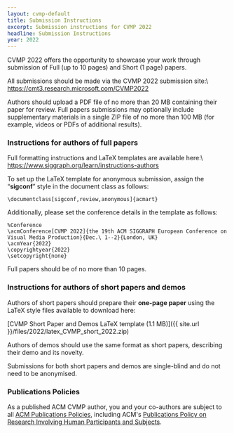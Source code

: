 ```yaml
---
layout: cvmp-default
title: Submission Instructions
excerpt: Submission instructions for CVMP 2022
headline: Submission Instructions
year: 2022
---
```


<!-- ### Paper submission -->

CVMP 2022 offers the opportunity to showcase your work through submission of Full (up to 10 pages) and Short (1 page) papers.

All submissions should be made via the CVMP 2022 submission site:\\
<https://cmt3.research.microsoft.com/CVMP2022>

Authors should upload a PDF file of no more than 20 MB containing their paper for review. Full papers submissions may optionally include supplementary materials in a single ZIP file of no more than 100 MB (for example, videos or PDFs of additional results).

### Instructions for authors of full papers

Full formatting instructions and LaTeX templates are available here:\\
<https://www.siggraph.org/learn/instructions-authors>

To set up the LaTeX template for anonymous submission, assign the “**sigconf**” style in the document class as follows:

```
\documentclass[sigconf,review,anonymous]{acmart}
```

Additionally, please set the conference details in the template as follows:

```
%Conference
\acmConference[CVMP 2022]{the 19th ACM SIGGRAPH European Conference on
Visual Media Production}{Dec.\ 1--2}{London, UK}
\acmYear{2022}
\copyrightyear{2022}
\setcopyright{none}
```

Full papers should be of no more than 10 pages.

### Instructions for authors of short papers and demos

Authors of short papers should prepare their **one-page paper** using the LaTeX style files available to download here:

[CVMP Short Paper and Demos LaTeX template (1.1 MB)]({{ site.url }}/files/2022/latex_CVMP_short_2022.zip)

Authors of demos should use the same format as short papers, describing their demo and its novelty.

Submissions for both short papers and demos are single-blind and do not need to be anonymised.

### Publications Policies

As a published ACM CVMP author, you and your co-authors are subject to all [ACM Publications Policies](https://www.acm.org/publications/policies), including ACM's [Publications Policy on Research Involving Human Participants and Subjects](https://www.acm.org/publications/policies/research-involving-human-participants-and-subjects).